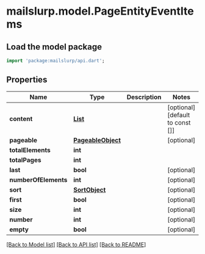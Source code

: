 # mailslurp.model.PageEntityEventItems

## Load the model package
```dart
import 'package:mailslurp/api.dart';
```

## Properties
Name | Type | Description | Notes
------------ | ------------- | ------------- | -------------
**content** | [**List<EntityEventItemProjection>**](EntityEventItemProjection) |  | [optional] [default to const []]
**pageable** | [**PageableObject**](PageableObject) |  | [optional] 
**totalElements** | **int** |  | 
**totalPages** | **int** |  | 
**last** | **bool** |  | [optional] 
**numberOfElements** | **int** |  | [optional] 
**sort** | [**SortObject**](SortObject) |  | [optional] 
**first** | **bool** |  | [optional] 
**size** | **int** |  | [optional] 
**number** | **int** |  | [optional] 
**empty** | **bool** |  | [optional] 

[[Back to Model list]](../README#documentation-for-models) [[Back to API list]](../README#documentation-for-api-endpoints) [[Back to README]](../README)



